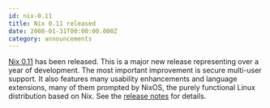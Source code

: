 ```yaml
---
id: nix-0.11
title: Nix 0.11 released 
date: 2008-01-31T00:00:00.000Z
category: announcements
---
```

[Nix 0.11](https://web.archive.org/web/20140913060613/https://releases.nixos.org/nix/nix-0.11/) has been released. This is a major new release representing over a year of development. The most important improvement is secure multi-user support. It also features many usability enhancements and language extensions, many of them prompted by NixOS, the purely functional Linux distribution based on Nix. See the [release notes](https://web.archive.org/web/20140913055323/https://releases.nixos.org/nix/nix-0.11/release-notes/) for details.
